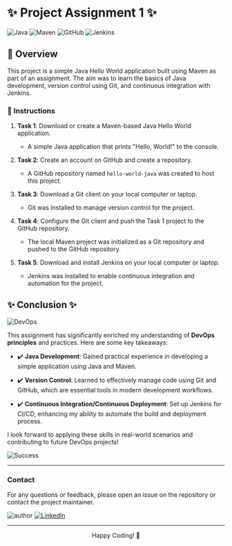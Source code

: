 # :sparkles: Project Assignment 1 :sparkles:

![Java](https://img.shields.io/badge/Java-ED8B00?style=flat&logo=java&logoColor=white)
![Maven](https://img.shields.io/badge/Maven-C71A36?style=flat&logo=apache-maven&logoColor=white)
![GitHub](https://img.shields.io/badge/GitHub-181717?style=flat&logo=github&logoColor=white)
![Jenkins](https://img.shields.io/badge/Jenkins-D24939?style=flat&logo=jenkins&logoColor=white)

## :book: Overview

This project is a simple Java Hello World application built using Maven as part of an assignment. The aim was to learn the basics of Java development, version control using Git, and continuous integration with Jenkins.


### :dart: Instructions

1. **Task 1**: Download or create a Maven-based Java Hello World application.
   - A simple Java application that prints "Hello, World!" to the console.

2. **Task 2**: Create an account on GitHub and create a repository.
   - A GitHub repository named `hello-world-java` was created to host this project.

3. **Task 3**: Download a Git client on your local computer or laptop.
   - Git was installed to manage version control for the project.

4. **Task 4**: Configure the Git client and push the Task 1 project to the GitHub repository.
   - The local Maven project was initialized as a Git repository and pushed to the GitHub repository.

5. **Task 5**: Download and install Jenkins on your local computer or laptop.
   - Jenkins was installed to enable continuous integration and automation for the project.
  

## :sparkles: Conclusion :sparkles:

![DevOps](https://img.shields.io/badge/DevOps-000000?style=flat&logo=devops&logoColor=white)

This assignment has significantly enriched my understanding of **DevOps principles** and practices. Here are some key takeaways:

- :heavy_check_mark: **Java Development**: Gained practical experience in developing a simple application using Java and Maven.
  
- :heavy_check_mark: **Version Control**: Learned to effectively manage code using Git and GitHub, which are essential tools in modern development workflows.
  
- :heavy_check_mark: **Continuous Integration/Continuous Deployment**: Set up Jenkins for CI/CD, enhancing my ability to automate the build and deployment process.

I look forward to applying these skills in real-world scenarios and contributing to future DevOps projects! 

![Success](https://img.shields.io/badge/Keep%20Learning-4CAF50?style=flat&logo=learn&logoColor=white)



---



### Contact
For any questions or feedback, please open an issue on the repository or contact the project maintainer.

![author](https://img.shields.io/badge/author-Nirbhay--Kumar-blue)
[![LinkedIn](https://img.shields.io/badge/LinkedIn-Connect-blue)](https://www.linkedin.com/in/nirbhaykrmuj/)


---


<p align="center"> Happy Coding! 🎉</p>



